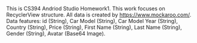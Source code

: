 This is CS394 Andriod Studio Homework1.
This work focuses on RecyclerView structure.
All data is created by https://www.mockaroo.com/.
Data features: id (String), Car Model (String), Car Model Year (String), Country (String), Price (String), First Name (String), Last Name (String), Gender (String), Avatar (Base64 Image).
